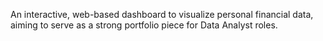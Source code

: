 An interactive, web-based dashboard to visualize personal financial data, aiming to serve as a strong portfolio piece for Data Analyst roles.